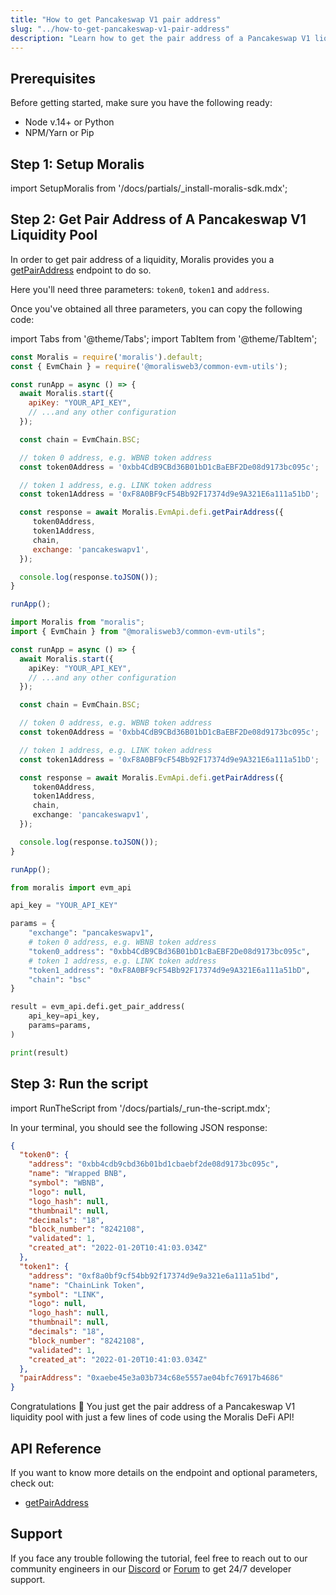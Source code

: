 ```yaml
---
title: "How to get Pancakeswap V1 pair address"
slug: "../how-to-get-pancakeswap-v1-pair-address"
description: "Learn how to get the pair address of a Pancakeswap V1 liquidity pool using Moralis DeFi API."
---
```

## Prerequisites

Before getting started, make sure you have the following ready:

- Node v.14+ or Python
- NPM/Yarn or Pip

## Step 1: Setup Moralis

import SetupMoralis from '/docs/partials/_install-moralis-sdk.mdx';

<SetupMoralis node="moralis @moralisweb3/common-evm-utils" python="moralis" />

## Step 2: Get Pair Address of A Pancakeswap V1 Liquidity Pool

In order to get pair address of a liquidity, Moralis provides you a [getPairAddress](/web3-data-api/reference/get-pair-address) endpoint to do so.

Here you'll need three parameters: `token0`, `token1` and `address`.

Once you've obtained all three parameters, you can copy the following code:

import Tabs from '@theme/Tabs';
import TabItem from '@theme/TabItem';

<Tabs groupId="programming-language">
  <TabItem value="javascript" label="index.js (JavaScript)" default>

```javascript index.js
const Moralis = require('moralis').default;
const { EvmChain } = require('@moralisweb3/common-evm-utils');

const runApp = async () => {
  await Moralis.start({
    apiKey: "YOUR_API_KEY",
    // ...and any other configuration
  });

  const chain = EvmChain.BSC;

  // token 0 address, e.g. WBNB token address
  const token0Address = '0xbb4CdB9CBd36B01bD1cBaEBF2De08d9173bc095c';

  // token 1 address, e.g. LINK token address
  const token1Address = '0xF8A0BF9cF54Bb92F17374d9e9A321E6a111a51bD';

  const response = await Moralis.EvmApi.defi.getPairAddress({
     token0Address,
     token1Address,
     chain,
     exchange: 'pancakeswapv1',
  });

  console.log(response.toJSON());
}

runApp();
```

</TabItem>
<TabItem value="typescript" label="index.ts (TypeScript)">

```typescript index.ts
import Moralis from "moralis";
import { EvmChain } from "@moralisweb3/common-evm-utils";

const runApp = async () => {
  await Moralis.start({
    apiKey: "YOUR_API_KEY",
    // ...and any other configuration
  });

  const chain = EvmChain.BSC;

  // token 0 address, e.g. WBNB token address
  const token0Address = '0xbb4CdB9CBd36B01bD1cBaEBF2De08d9173bc095c';

  // token 1 address, e.g. LINK token address
  const token1Address = '0xF8A0BF9cF54Bb92F17374d9e9A321E6a111a51bD';

  const response = await Moralis.EvmApi.defi.getPairAddress({
     token0Address,
     token1Address,
     chain,
     exchange: 'pancakeswapv1',
  });

  console.log(response.toJSON());
}

runApp();
```

</TabItem>
<TabItem value="python" label="index.py (Python)">

```python index.py
from moralis import evm_api

api_key = "YOUR_API_KEY"

params = {
    "exchange": "pancakeswapv1",
    # token 0 address, e.g. WBNB token address
    "token0_address": "0xbb4CdB9CBd36B01bD1cBaEBF2De08d9173bc095c", 
    # token 1 address, e.g. LINK token address
    "token1_address": "0xF8A0BF9cF54Bb92F17374d9e9A321E6a111a51bD", 
    "chain": "bsc"
}

result = evm_api.defi.get_pair_address(
    api_key=api_key,
    params=params,
)

print(result)
```

</TabItem>
</Tabs>

## Step 3: Run the script

import RunTheScript from '/docs/partials/_run-the-script.mdx';

<RunTheScript />

In your terminal, you should see the following JSON response:

```json
{
  "token0": {
    "address": "0xbb4cdb9cbd36b01bd1cbaebf2de08d9173bc095c",
    "name": "Wrapped BNB",
    "symbol": "WBNB",
    "logo": null,
    "logo_hash": null,
    "thumbnail": null,
    "decimals": "18",
    "block_number": "8242108",
    "validated": 1,
    "created_at": "2022-01-20T10:41:03.034Z"
  },
  "token1": {
    "address": "0xf8a0bf9cf54bb92f17374d9e9a321e6a111a51bd",
    "name": "ChainLink Token",
    "symbol": "LINK",
    "logo": null,
    "logo_hash": null,
    "thumbnail": null,
    "decimals": "18",
    "block_number": "8242108",
    "validated": 1,
    "created_at": "2022-01-20T10:41:03.034Z"
  },
  "pairAddress": "0xaebe45e3a03b734c68e5557ae04bfc76917b4686"
}
```

Congratulations 🥳 You just get the pair address of a Pancakeswap V1 liquidity pool with just a few lines of code using the Moralis DeFi API!

## API Reference

If you want to know more details on the endpoint and optional parameters, check out:

- [getPairAddress](/web3-data-api/reference/get-pair-address)

## Support

If you face any trouble following the tutorial, feel free to reach out to our community engineers in our [Discord](https://moralis.io/discord) or [Forum](https://forum.moralis.io) to get 24/7 developer support.